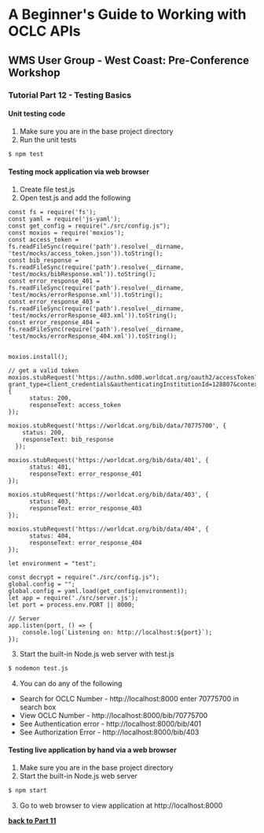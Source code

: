 # A Beginner's Guide to Working with OCLC APIs
## WMS User Group - West Coast: Pre-Conference Workshop
### Tutorial Part 12 - Testing Basics

#### Unit testing code
1. Make sure you are in the base project directory
2. Run the unit tests 
```bash
$ npm test
```

#### Testing mock application via web browser
1. Create file test.js
2. Open test.js and add the following

```
const fs = require('fs');
const yaml = require('js-yaml');
const get_config = require("./src/config.js");
const moxios = require('moxios');
const access_token = fs.readFileSync(require('path').resolve(__dirname, 'test/mocks/access_token.json')).toString();
const bib_response = fs.readFileSync(require('path').resolve(__dirname, 'test/mocks/bibResponse.xml')).toString();
const error_response_401 = fs.readFileSync(require('path').resolve(__dirname, 'test/mocks/errorResponse.xml')).toString();
const error_response_403 = fs.readFileSync(require('path').resolve(__dirname, 'test/mocks/errorResponse_403.xml')).toString();
const error_response_404 = fs.readFileSync(require('path').resolve(__dirname, 'test/mocks/errorResponse_404.xml')).toString();


moxios.install();

// get a valid token
moxios.stubRequest('https://authn.sd00.worldcat.org/oauth2/accessToken?grant_type=client_credentials&authenticatingInstitutionId=128807&contextInstitutionId=128807&scope=WorldCatMetadataAPI', {
      status: 200,
      responseText: access_token
});

moxios.stubRequest('https://worldcat.org/bib/data/70775700', {
    status: 200,
    responseText: bib_response
  }); 

moxios.stubRequest('https://worldcat.org/bib/data/401', {
      status: 401,
      responseText: error_response_401
});

moxios.stubRequest('https://worldcat.org/bib/data/403', {
      status: 403,
      responseText: error_response_403
});

moxios.stubRequest('https://worldcat.org/bib/data/404', {
      status: 404,
      responseText: error_response_404
});

let environment = "test";

const decrypt = require("./src/config.js");
global.config = "";
global.config = yaml.load(get_config(environment));
let app = require('./src/server.js');
let port = process.env.PORT || 8000;

// Server
app.listen(port, () => {
    console.log(`Listening on: http://localhost:${port}`);
});
```

3. Start the built-in Node.js web server with test.js
```bash
$ nodemon test.js
``` 

4. You can do any of the following
- Search for OCLC Number - http://localhost:8000 enter 70775700 in search box
- View OCLC Number - http://localhost:8000/bib/70775700
- See Authentication error - http://localhost:8000/bib/401
- See Authorization Error - http://localhost:8000/bib/403

#### Testing live application by hand via a web browser
1. Make sure you are in the base project directory
2. Start the built-in Node.js web server
```bash
$ npm start
```
3. Go to web browser to view application at http://localhost:8000

**[back to Part 11](tutorial-11.md)**